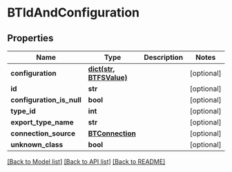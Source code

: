 # BTIdAndConfiguration

## Properties
Name | Type | Description | Notes
------------ | ------------- | ------------- | -------------
**configuration** | [**dict(str, BTFSValue)**](BTFSValue.md) |  | [optional] 
**id** | **str** |  | [optional] 
**configuration_is_null** | **bool** |  | [optional] 
**type_id** | **int** |  | [optional] 
**export_type_name** | **str** |  | [optional] 
**connection_source** | [**BTConnection**](BTConnection.md) |  | [optional] 
**unknown_class** | **bool** |  | [optional] 

[[Back to Model list]](../README.md#documentation-for-models) [[Back to API list]](../README.md#documentation-for-api-endpoints) [[Back to README]](../README.md)


